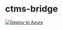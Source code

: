 # ctms-bridge

[![Deploy to Azure]("http://aka.ms/deploytoazurebutton)](https://portal.azure.com/#create/Microsoft.Template/uri/https%3A%2F%2Fraw.githubusercontent.com%2Fviedoc%2Fctms-bridge%2Fmain%2Fazuredeploy.json)
